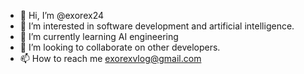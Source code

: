 - 👋 Hi, I’m @exorex24
- 👀 I’m interested in software development and artificial intelligence.
- 🌱 I’m currently learning AI engineering
- 💞️ I’m looking to collaborate on other developers.
- 📫 How to reach me exorexvlog@gmail.com

<!---
exorex24/exorex24 is a ✨ special ✨ repository because its `README.md` (this file) appears on your GitHub profile.
You can click the Preview link to take a look at your changes.
--->
